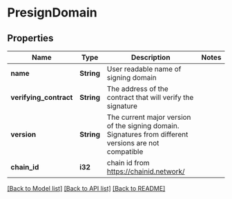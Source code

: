 # PresignDomain

## Properties

Name | Type | Description | Notes
------------ | ------------- | ------------- | -------------
**name** | **String** | User readable name of signing domain | 
**verifying_contract** | **String** | The address of the contract that will verify the signature | 
**version** | **String** | The current major version of the signing domain. Signatures from different versions are not compatible | 
**chain_id** | **i32** | chain id from https://chainid.network/ | 

[[Back to Model list]](../README.md#documentation-for-models) [[Back to API list]](../README.md#documentation-for-api-endpoints) [[Back to README]](../README.md)


